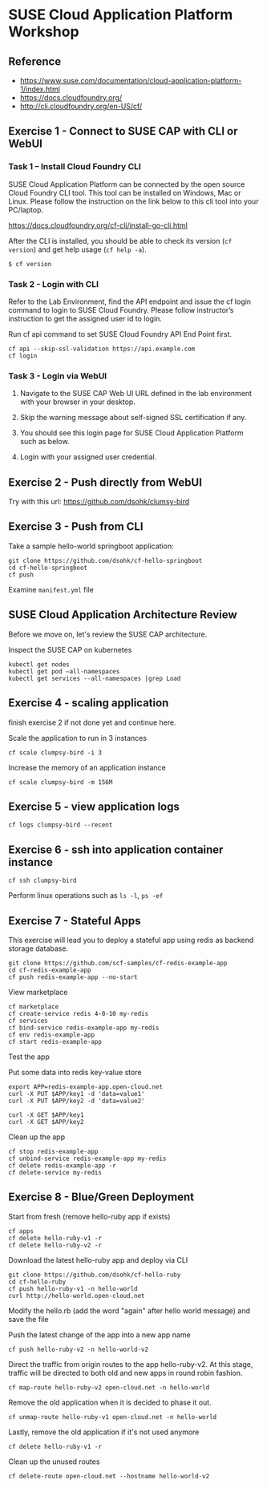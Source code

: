# SUSE Cloud Application Platform Workshop

## Reference
* https://www.suse.com/documentation/cloud-application-platform-1/index.html
* https://docs.cloudfoundry.org/
* http://cli.cloudfoundry.org/en-US/cf/

## Exercise 1 - Connect to SUSE CAP with CLI or WebUI

### Task 1 – Install Cloud Foundry CLI

SUSE Cloud Application Platform can be connected by the open source Cloud Foundry CLI tool. This tool can be installed on Windows, Mac or Linux. Please follow the instruction on the link below to this cli tool into your PC/laptop.

https://docs.cloudfoundry.org/cf-cli/install-go-cli.html

After the CLI is installed, you should be able to check its version (`cf version`) and get help usage (`cf help -a`).

```
$ cf version
```

### Task 2 - Login with CLI

Refer to the Lab Environment, find the API endpoint and issue the cf login command to login to SUSE Cloud Foundry. Please follow instructor’s instruction to get the assigned user id to login.

Run cf api command to set SUSE Cloud Foundry API End Point first.

```
cf api --skip-ssl-validation https://api.example.com
cf login
```

### Task 3 - Login via WebUI

1. Navigate to the SUSE CAP Web UI URL defined in the lab environment with your browser in your desktop.

2. Skip the warning message about self-signed SSL certification if any.

3. You should see this login page for SUSE Cloud Application Platform such as below.

4. Login with your assigned user credential.

## Exercise 2 - Push directly from WebUI

Try with this url: https://github.com/dsohk/clumsy-bird

## Exercise 3 - Push from CLI

Take a sample hello-world springboot application:

```
git clone https://github.com/dsohk/cf-hello-springboot
cd cf-hello-springboot
cf push
```

Examine `manifest.yml` file

## SUSE Cloud Application Architecture Review

Before we move on, let's review the SUSE CAP architecture.

Inspect the SUSE CAP on kubernetes
```
kubectl get nodes
kubectl get pod –all-namespaces
kubectl get services --all-namespaces |grep Load
```

## Exercise 4 - scaling application

finish exercise 2 if not done yet and continue here.

Scale the application to run in 3 instances
```
cf scale clumpsy-bird -i 3
```

Increase the memory of an application instance
```
cf scale clumpsy-bird -m 156M
```

## Exercise 5 - view application logs

```
cf logs clumpsy-bird --recent
```

## Exercise 6 - ssh into application container instance

```
cf ssh clumpsy-bird
```

Perform linux operations such as `ls -l`, `ps -ef`

## Exercise 7 - Stateful Apps

This exercise will lead you to deploy a stateful app using redis as backend
storage database.

```
git clone https://github.com/scf-samples/cf-redis-example-app
cd cf-redis-example-app
cf push redis-example-app --no-start
```

View marketplace
```
cf marketplace
cf create-service redis 4-0-10 my-redis
cf services
cf bind-service redis-example-app my-redis
cf env redis-example-app
cf start redis-example-app
```

Test the app

Put some data into redis key-value store
```
export APP=redis-example-app.open-cloud.net
curl -X PUT $APP/key1 -d 'data=value1'
curl -X PUT $APP/key2 -d 'data=value2'

curl -X GET $APP/key1
curl -X GET $APP/key2
```

Clean up the app
```
cf stop redis-example-app
cf unbind-service redis-example-app my-redis
cf delete redis-example-app -r
cf delete-service my-redis
```

## Exercise 8 - Blue/Green Deployment

Start from fresh (remove hello-ruby app if exists)
```
cf apps
cf delete hello-ruby-v1 -r
cf delete hello-ruby-v2 -r
```

Download the latest hello-ruby app and deploy via CLI

```
git clone https://github.com/dsohk/cf-hello-ruby
cd cf-hello-ruby
cf push hello-ruby-v1 -n hello-world
curl http://hello-world.open-cloud.net
```

Modify the hello.rb (add the word "again" after hello world message) and save
the file

Push the latest change of the app into a new app name

```
cf push hello-ruby-v2 -n hello-world-v2
```

Direct the traffic from origin routes to the app hello-ruby-v2. At this stage,
traffic will be directed to both old and new apps in round robin fashion.

```
cf map-route hello-ruby-v2 open-cloud.net -n hello-world
```

Remove the old application when it is decided to phase it out.

```
cf unmap-route hello-ruby-v1 open-cloud.net -n hello-world
```

Lastly, remove the old application if it's not used anymore

```
cf delete hello-ruby-v1 -r
```

Clean up the unused routes

```
cf delete-route open-cloud.net --hostname hello-world-v2
```


